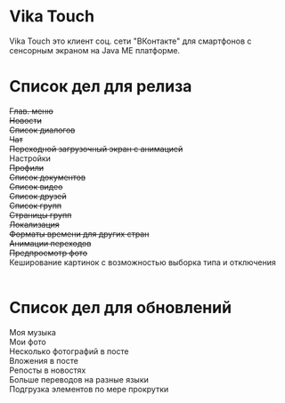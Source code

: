 # Vika Touch
Vika Touch это клиент соц. сети "ВКонтакте" для смартфонов с сенсорным экраном на Java ME платформе.

# Список дел для релиза
<s>Глав. меню</s><br/>
<s>Новости</s><br/>
<s>Список диалогов</s><br/>
<s>Чат</s><br/>
<s>Переходной загрузочный экран с анимацией</s><br/>
Настройки<br/>
<s>Профили</s><br/>
<s>Список документов</s><br/>
<s>Список видео</s><br/>
<s>Список друзей</s><br/>
<s>Список групп</s><br/>
<s>Страницы групп</s><br/>
<s>Локализация</s><br/>
<s>Форматы времени для других стран</s><br/>
<s>Анимации переходов</s><br/>
<s>Предпросмотр фото</s><br/>
Кеширование картинок с возможностью выборка типа и отключения<br/>
<br/>
# Список дел для обновлений
Моя музыка<br/>
Мои фото<br/>
Несколько фотографий в посте<br/>
Вложения в посте<br/>
Репосты в новостях<br/>
Больше переводов на разные языки<br/>
Подгрузка элементов по мере прокрутки<br/>
